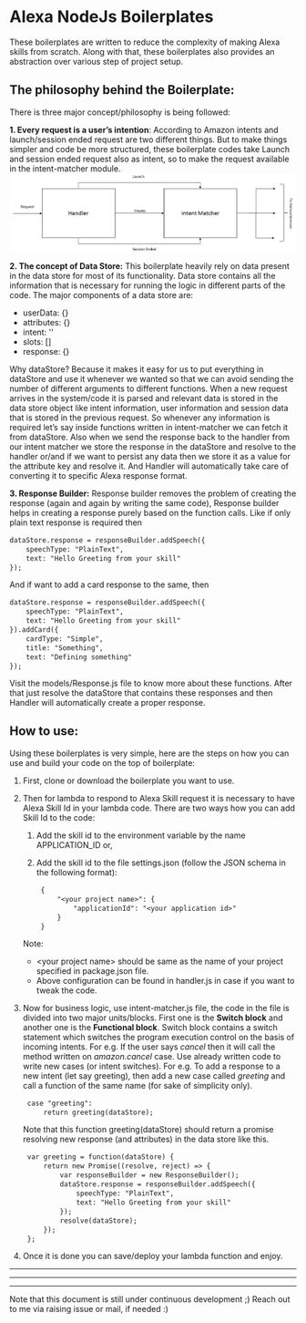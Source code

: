 # Alexa NodeJs Boilerplates

These boilerplates are written to reduce the complexity of making Alexa skills from scratch. Along with that, these boilerplates also provides an abstraction over various step of project setup. 

## The philosophy behind the Boilerplate:
There is three major concept/philosophy is being followed: 

**1. Every request is a user’s intention**: According to Amazon intents and launch/session ended request are two different things. But to make things simpler and code be more structured, these boilerplate codes take Launch and session ended request also as intent, so to make the request available in the intent-matcher module.
![Request Flow](resources/request-flow.jpg?raw=true "Title") 

**2. The concept of Data Store:** This boilerplate heavily rely on data present in the data store for most of its functionality. Data store contains all the information that is necessary for running the logic in different parts of the code. The major components of a data store are:
* userData: {}
* attributes: {}
* intent: ''
* slots: []
* response: {}

Why dataStore? Because it makes it easy for us to put everything in dataStore and use it whenever we wanted so that we can avoid sending the number of different arguments to different functions. When a new request arrives in the system/code it is parsed and relevant data is stored in the data store object like intent information, user information and session data that is stored in the previous request. So whenever any information is required let’s say inside functions written in intent-matcher we can fetch it from dataStore. Also when we send the response back to the handler from our intent matcher we store the response in the dataStore and resolve to the handler or/and if we want to persist any data then we store it as a value for the attribute key and resolve it. And Handler will automatically take care of converting it to specific Alexa response format.

**3. Response Builder:** Response builder removes the problem of creating the response (again and again by writing the same code), Response builder helps in creating a response purely based on the function calls. Like if only plain text response is required then

    dataStore.response = responseBuilder.addSpeech({
        speechType: "PlainText",
        text: "Hello Greeting from your skill"
    });

And if want to add a card response to the same, then

    dataStore.response = responseBuilder.addSpeech({
        speechType: "PlainText",
        text: "Hello Greeting from your skill"
    }).addCard({
        cardType: "Simple",
        title: "Something",
        text: "Defining something"
    });

Visit the models/Response.js file to know more about these functions. After that just resolve the dataStore that contains these responses and then Handler will automatically create a proper response.


## How to use:
Using these boilerplates is very simple, here are the steps on how you can use and build your code on the top of boilerplate:
1. First, clone or download the boilerplate you want to use.
2. Then for lambda to respond to Alexa Skill request it is necessary to have Alexa Skill Id in your lambda code.  There are two ways how you can add Skill Id to the code:
   1.  Add the skill id to the environment variable by the name APPLICATION_ID or,
   2.  Add the skill id to the file settings.json (follow  the JSON schema in the following format):

		    {
		        "<your project name>": {
		            "applicationId": "<your application id>"
		        }
		    }
		    
	Note:
	* \<your project name\> should be same as the name of your project specified in package.json file.
	* Above configuration can be found in handler.js in case if you want to tweak the code.

3. Now for business logic, use intent-matcher.js file, the code in the file is divided into two major units/blocks. First one is the **Switch block** and another one is the **Functional block**. Switch block contains a switch statement which switches the program execution control on the basis of incoming intents. For e.g. If the user says *cancel* then it will call the method written on _amazon.cancel_ case. Use already written code to write new cases (or intent switches). 
	For e.g.
	To add a response to a new intent (let say greeting), then add a new case called *greeting* and call a function of the same name (for sake of simplicity only). 
	
	    case "greeting":
		    return greeting(dataStore);

	Note that this function greeting(dataStore) should return a promise resolving new response (and attributes) in the data store like this.
	

		var greeting = function(dataStore) {
		    return new Promise((resolve, reject) => {
		        var responseBuilder = new ResponseBuilder();
		        dataStore.response = responseBuilder.addSpeech({
		            speechType: "PlainText",
		            text: "Hello Greeting from your skill"
		        });
		        resolve(dataStore);
		    });
		};

4. Once it is done you can save/deploy your lambda function and enjoy.

***

***

***
Note that this document is still under continuous development ;)
Reach out to me via raising issue or mail, if needed :)